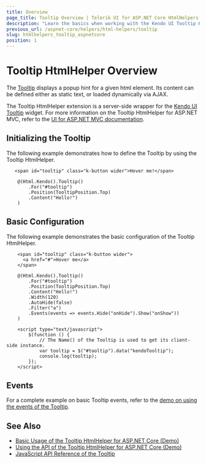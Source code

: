 ```yaml
---
title: Overview
page_title: Tooltip Overview | Telerik UI for ASP.NET Core HtmlHelpers
description: "Learn the basics when working with the Kendo UI Tooltip HtmlHelper for ASP.NET Core (MVC 6 or ASP.NET Core MVC)."
previous_url: /aspnet-core/helpers/html-helpers/tooltip
slug: htmlhelpers_tooltip_aspnetcore
position: 1
---
```


# Tooltip HtmlHelper Overview

The [Tooltip](http://docs.telerik.com/kendo-ui/controls/layout/tooltip/overview) displays a popup hint for a given html element. Its content can be defined either as static text, or loaded dynamically via AJAX.

The Tooltip HtmlHelper extension is a server-side wrapper for the [Kendo UI Tooltip](http://demos.telerik.com/kendo-ui/tooltip/index) widget. For more information on the Tooltip HtmlHelper for ASP.NET MVC, refer to the [UI for ASP.NET MVC documentation](http://docs.telerik.com/aspnet-mvc/helpers/tooltip/overview).

## Initializing the Tooltip

The following example demonstrates how to define the Tooltip by using the Tooltip HtmlHelper.

```
   <span id="tooltip" class="k-button wider">Hover me!</span>

    @(Html.Kendo().Tooltip()
        .For("#tooltip")
        .Position(TooltipPosition.Top)
        .Content("Hello!")
    )
```

## Basic Configuration

The following example demonstrates the basic configuration of the Tooltip HtmlHelper.

```
    <span id="tooltip" class="k-button wider">
      <а href="#">Hover me</a>
    </span>

    @(Html.Kendo().Tooltip()
        .For("#tooltip")
        .Position(TooltipPosition.Top)
        .Content("Hello!")
        .Width(120)
        .AutoHide(false)
        .Filter("a")
        .Events(events => events.Hide("onHide").Show("onShow"))
    )

    <script type="text/javascript">
        $(function () {
            // The Name() of the Tooltip is used to get its client-side instance.
            var tooltip = $("#tooltip").data("kendoTooltip");
            console.log(tooltip);
        });
    </script>

```

## Events

For a complete example on basic Tooltip events, refer to the [demo on using the events of the Tooltip](https://demos.telerik.com/aspnet-core/tooltip/events).

## See Also

* [Basic Usage of the Tooltip HtmlHelper for ASP.NET Core (Demo)](https://demos.telerik.com/aspnet-core/tooltip)
* [Using the API of the Tooltip HtmlHelper for ASP.NET Core (Demo)](https://demos.telerik.com/aspnet-core/tooltip/api)
* [JavaScript API Reference of the Tooltip](http://docs.telerik.com/kendo-ui/api/javascript/ui/tooltip)

